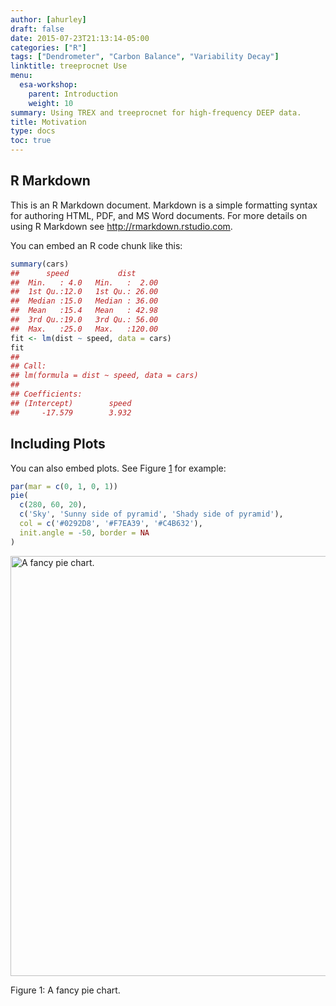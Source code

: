 ```yaml
---
author: [ahurley]
draft: false
date: 2015-07-23T21:13:14-05:00
categories: ["R"]
tags: ["Dendrometer", "Carbon Balance", "Variability Decay"]
linktitle: treeprocnet Use
menu:
  esa-workshop:
    parent: Introduction
    weight: 10
summary: Using TREX and treeprocnet for high-frequency DEEP data.
title: Motivation
type: docs
toc: true
---
```







## R Markdown

This is an R Markdown document. Markdown is a simple formatting syntax for authoring HTML, PDF, and MS Word documents. For more details on using R Markdown see <http://rmarkdown.rstudio.com>.

You can embed an R code chunk like this:


```r
summary(cars)
##      speed           dist       
##  Min.   : 4.0   Min.   :  2.00  
##  1st Qu.:12.0   1st Qu.: 26.00  
##  Median :15.0   Median : 36.00  
##  Mean   :15.4   Mean   : 42.98  
##  3rd Qu.:19.0   3rd Qu.: 56.00  
##  Max.   :25.0   Max.   :120.00
fit <- lm(dist ~ speed, data = cars)
fit
## 
## Call:
## lm(formula = dist ~ speed, data = cars)
## 
## Coefficients:
## (Intercept)        speed  
##     -17.579        3.932
```

## Including Plots

You can also embed plots. See Figure <a href="#fig:pie">1</a> for example:


```r
par(mar = c(0, 1, 0, 1))
pie(
  c(280, 60, 20),
  c('Sky', 'Sunny side of pyramid', 'Shady side of pyramid'),
  col = c('#0292D8', '#F7EA39', '#C4B632'),
  init.angle = -50, border = NA
)
```

<div class="figure">
<img src="/docs-workshops/esa-workshop2020/chapter_2_files/figure-html/pie-1.png" alt="A fancy pie chart." width="672" />
<p class="caption">Figure 1: A fancy pie chart.</p>
</div>
